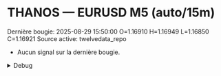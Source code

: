 # THANOS — EURUSD M5 (auto/15m)
Dernière bougie: 2025-08-29 15:50:00  O=1.16910  H=1.16949  L=1.16850  C=1.16921
Source active: twelvedata_repo

- Aucun signal sur la dernière bougie.

<details><summary>Debug</summary>

- TD_API_KEY manquant.

</details>